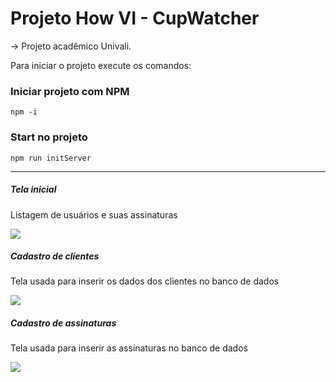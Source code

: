 <h1>Projeto How VI - CupWatcher</h1>
-> Projeto acadêmico Univali.

Para iniciar o projeto execute os comandos: <br/>
<h3>Iniciar projeto com NPM</h3>
<code>npm -i</code>
<br/>
<h3>Start no projeto</h3>
<code>npm run initServer</code>
<hr/>
<h5>Tela inicial</h5>
<p>Listagem de usuários e suas assinaturas</p>
<img src="https://github.com/Lucas-Santos00/CupWatcher/assets/img/arquivo.gif](https://github.com/Lucas-Santos00/CupWatcher/assets/88935689/412f0525-9b6e-4a12-8c8e-df55ca749c28](https://github.com/Lucas-Santos00/CupWatcher/assets/88935689/412f0525-9b6e-4a12-8c8e-df55ca749c28">

<h5>Cadastro de clientes</h5>
<p>Tela usada para inserir os dados dos clientes no banco de dados</p>
<img src="https://github.com/Lucas-Santos00/CupWatcher/assets/88935689/66d0e20d-50dd-4f17-9e91-b5d9fd1eb78d">

<h5>Cadastro de assinaturas</h5>
<p>Tela usada para inserir as assinaturas no banco de dados</p>
<img src="https://github.com/Lucas-Santos00/CupWatcher/assets/88935689/4019d467-f803-429c-8a91-d21f944f1800">
